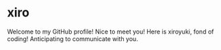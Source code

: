 # xiro
Welcome to my GitHub profile! Nice to meet you! Here is xiroyuki, fond of coding! Anticipating to communicate with you.
